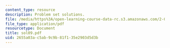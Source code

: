 ```yaml
---
content_type: resource
description: Problem set solutions.
file: /media/https%3A/open-learning-course-data-rc.s3.amazonaws.com/2-004-systems-modeling-and-control-ii-fall-2007/2655a03ac5ab9c9b81f135e2903d5d3b_sol09.pdf
file_type: application/pdf
resourcetype: Document
title: sol09.pdf
uid: 2655a03a-c5ab-9c9b-81f1-35e2903d5d3b
---
```


